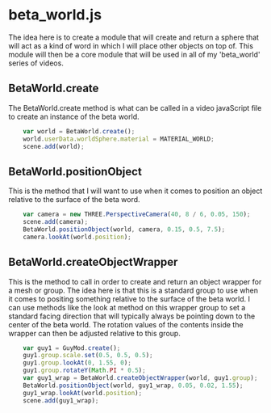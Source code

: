 # beta_world.js

The idea here is to create a module that will create and return a sphere that will act as a kind of word in which I will place other objects on top of. This module will then be a core module that will be used in all of my 'beta_world' series of videos.

## BetaWorld.create

The BetaWorld.create method is what can be called in a video javaScript file to create an instance of the beta world.
```js
    var world = BetaWorld.create();
    world.userData.worldSphere.material = MATERIAL_WORLD;
    scene.add(world);
```

## BetaWorld.positionObject

This is the method that I will want to use when it comes to position an object relative to the surface of the beta word.

```js
    var camera = new THREE.PerspectiveCamera(40, 8 / 6, 0.05, 150);
    scene.add(camera);
    BetaWorld.positionObject(world, camera, 0.15, 0.5, 7.5);
    camera.lookAt(world.position);
```

## BetaWorld.createObjectWrapper

This is the method to call in order to create and return an object wrapper for a mesh or group. The idea here is that this is a standard group to use when it comes to positing something relative to the surface of the beta world. I can use methods like the look at method on this wrapper group to set a standard facing direction that will typically always be pointing down to the center of the beta world. The rotation values of the contents inside the wrapper can then be adjusted relative to this group.

```js
    var guy1 = GuyMod.create();
    guy1.group.scale.set(0.5, 0.5, 0.5);
    guy1.group.lookAt(0, 1.55, 0);
    guy1.group.rotateY(Math.PI * 0.5);
    var guy1_wrap = BetaWorld.createObjectWrapper(world, guy1.group);
    BetaWorld.positionObject(world, guy1_wrap, 0.05, 0.02, 1.55);
    guy1_wrap.lookAt(world.position);
    scene.add(guy1_wrap);
```